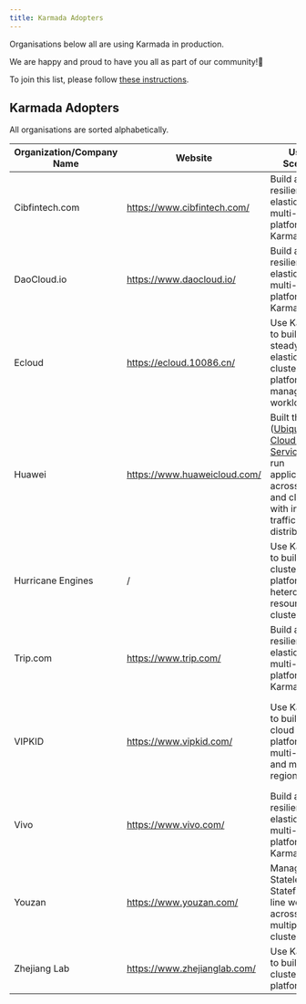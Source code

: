 ```yaml
---
title: Karmada Adopters
---
```

Organisations below all are using Karmada in production.

We are happy and proud to have you all as part of our community!💖

To join this list, please follow [these instructions](https://github.com/karmada-io/website/tree/main/adopters/README.md).

## Karmada Adopters

All organisations are sorted alphabetically.


| Organization/Company Name | Website                      | Usage Scenario                                                                                                                                                                    | CaseStudy                                                                     |
|---------------------------|------------------------------|-----------------------------------------------------------------------------------------------------------------------------------------------------------------------------------|-------------------------------------------------------------------------------|
| Cibfintech.com            | https://www.cibfintech.com/  | Build a more resilient and elastic hybrid-multi-cloud platform using Karmada                                                                                                      | TBD                                                                           |
| DaoCloud.io               | https://www.daocloud.io/     | Build a more resilient and elastic hybrid-multi-cloud platform using Karmada                                                                                                      | TBD                                                                           |
| Ecloud                    | https://ecloud.10086.cn/     | Use Karmada to build a steady and elastic multi-cluster platform for managing workloads                                                                                           | TBD                                                                           |
| Huawei                    | https://www.huaweicloud.com/ | Built the ([Ubiquitous Cloud Native Service](https://www.huaweicloud.com/product/ucs.html)) that run applications across regions and clouds with intelligent traffic distribution | TBD                                                                           |
| Hurricane Engines         | /                            | Use Karmada to build multi-cluster platform with heterogeneous resources and clusters                                                                                             | [Karmada in AIML INSTITUTE](ci123.md)                                         |
| Trip.com                  | https://www.trip.com/        | Build a more resilient and elastic hybrid-multi-cloud platform using Karmada                                                                                                      | TBD                                                                           |
| VIPKID                    | https://www.vipkid.com/      | Use Karmada to build multi-cloud PaaS platform with multi-vendor and multi-region                                                                                                 | [Building a PaaS Platform with Karmada to Run Containers --VIPKID](vipkid.md) |
| Vivo                      | https://www.vivo.com/        | Build a more resilient and elastic hybrid-multi-cloud platform using Karmada                                                                                                      | TBD                                                                           |
| Youzan                    | https://www.youzan.com/      | Manage both Stateless and Stateful on-line workloads across multiple clusters                                                                                                     | TBD                                                                           |
| Zhejiang Lab              | https://www.zhejianglab.com/ | Use Karmada to build multi-cluster platform                                                                                                                                       | TBD                                                                           |